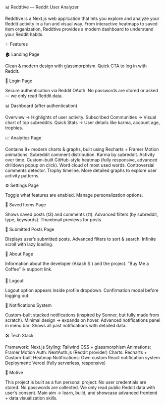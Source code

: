 📊 Reddtive — Reddit User Analyzer

Reddtive is a Next.js web application that lets you explore and analyze your Reddit activity in a fun and visual way.
From interactive heatmaps to saved item organization, Reddtive provides a modern dashboard to understand your Reddit habits.

✨ Features

🏠 Landing Page

Clean & modern design with glassmorphism.
Quick CTA to log in with Reddit.

🔐 Login Page

Secure authentication via Reddit OAuth.
No passwords are stored or asked — we only read Reddit data.

📊 Dashboard (after authentication)

Overview → Highlights of user activity.
Subscribed Communities → Visual chart of top subreddits.
Quick Stats → User details like karma, account age, trophies.

📈 Analytics Page

Contains 8+ modern charts & graphs, built using Recharts + Framer Motion animations.
Subreddit comment distribution.
Karma by subreddit.
Activity over time.
Custom-built GitHub-style heatmap (fully responsive, advanced drilldown popup on click).
Word cloud of most used words.
Controversial comments detector.
Trophy timeline.
More detailed graphs to explore user activity patterns.

⚙️ Settings Page

Toggle what features are enabled.
Manage personalization options.

💾 Saved Items Page

Shows saved posts (t3) and comments (t1).
Advanced filters (by subreddit, type, keywords).
Thumbnail previews for posts.

📝 Submitted Posts Page

Displays user’s submitted posts.
Advanced filters to sort & search.
Infinite scroll with lazy loading.

👤 About Page

Information about the developer (Akash S.) and the project.
“Buy Me a Coffee” ☕ support link.

🚪 Logout

Logout option appears inside profile dropdown.
Confirmation modal before logging out.

🔔 Notifications System

Custom-built stacked notifications (inspired by Sonner, but fully made from scratch).
Minimal design → expands on hover.
Advanced notifications panel in menu bar:
Shows all past notifications with detailed data.

🛠️ Tech Stack

Framework: Next.js
Styling: Tailwind CSS + glassmorphism
Animations: Framer Motion
Auth: NextAuth.js (Reddit provider)
Charts: Recharts + Custom-built Heatmap
Notifications: Own custom React notification system
Deployment: Vercel (fully serverless, responsive)

🎯 Motive

This project is built as a fun personal project:
No user credentials are stored.
No passwords are collected.
We only read public Reddit data with user’s consent.
Main aim → learn, build, and showcase advanced frontend + data visualization skills.